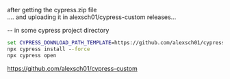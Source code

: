 after getting the cypress.zip file \
.... and uploading it in alexsch01/cypress-custom releases...

-- in some cypress project directory
```cmd
set CYPRESS_DOWNLOAD_PATH_TEMPLATE=https://github.com/alexsch01/cypress-custom/releases/download/v${version}-${platform}-${arch}/cypress.zip
npx cypress install --force
npx cypress open
```

https://github.com/alexsch01/cypress-custom
